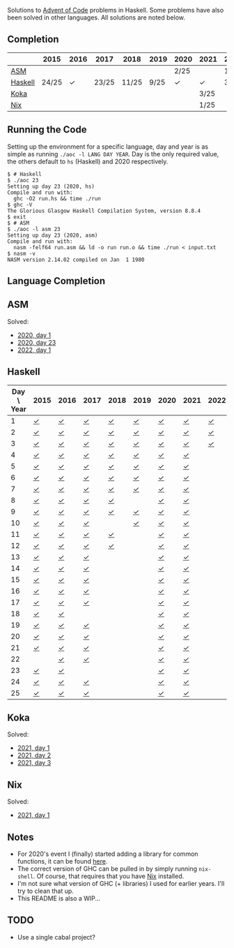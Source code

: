 Solutions to [Advent of Code](https://adventofcode.com/) problems in
Haskell. Some problems have also been solved in other languages. All
solutions are noted below.

## Completion

|  | 2015 | 2016 | 2017 | 2018 | 2019 | 2020 | 2021 | 2022 |
|------|------|------|------|------|------|------|------|------|
| [ASM](#asm) |  |  |  |  |  | 2/25 |  | 1/25 |
| [Haskell](#haskell) | 24/25 | ✓ | 23/25 | 11/25 | 9/25 | ✓ | ✓ | 3/25 |
| [Koka](#koka) |  |  |  |  |  |  | 3/25 |  |
| [Nix](#nix) |  |  |  |  |  |  | 1/25 |  |

## Running the Code

Setting up the environment for a specific language, day and year is as
simple as running `./aoc -l LANG DAY YEAR`. Day is the only required
value, the others default to `hs` (Haskell) and 2020 respectively.

```
$ # Haskell
$ ./aoc 23
Setting up day 23 (2020, hs)
Compile and run with:
  ghc -O2 run.hs && time ./run
$ ghc -V
The Glorious Glasgow Haskell Compilation System, version 8.8.4
$ exit
$ # ASM
$ ./aoc -l asm 23
Setting up day 23 (2020, asm)
Compile and run with:
  nasm -felf64 run.asm && ld -o run run.o && time ./run < input.txt
$ nasm -v
NASM version 2.14.02 compiled on Jan  1 1980
```

## Language Completion

## ASM
Solved:
 - [2020, day 1](./2020/day1/run.asm)
 - [2020, day 23](./2020/day23/run.asm)
 - [2022, day 1](./2022/day1/run.asm)

## Haskell
| Day \\ Year | 2015 | 2016 | 2017 | 2018 | 2019 | 2020 | 2021 | 2022 |
|------|------|------|------|------|------|------|------|------|
| 1 | [✓](./2015/day1/run.hs) | [✓](./2016/day1/run.hs) | [✓](./2017/day1/run.hs) | [✓](./2018/day1/run.hs) | [✓](./2019/day1/run.hs) | [✓](./2020/day1/run.hs) | [✓](./2021/day1/run.hs) | [✓](./2022/day1/run.hs) |
| 2 | [✓](./2015/day2/run.hs) | [✓](./2016/day2/run.hs) | [✓](./2017/day2/run.hs) | [✓](./2018/day2/run.hs) | [✓](./2019/day2/run.hs) | [✓](./2020/day2/run.hs) | [✓](./2021/day2/run.hs) | [✓](./2022/day2/run.hs) |
| 3 | [✓](./2015/day3/run.hs) | [✓](./2016/day3/run.hs) | [✓](./2017/day3/run.hs) | [✓](./2018/day3/run.hs) | [✓](./2019/day3/run.hs) | [✓](./2020/day3/run.hs) | [✓](./2021/day3/run.hs) | [✓](./2022/day3/run.hs) |
| 4 | [✓](./2015/day4/run.hs) | [✓](./2016/day4/run.hs) | [✓](./2017/day4/run.hs) | [✓](./2018/day4/run.hs) | [✓](./2019/day4/run.hs) | [✓](./2020/day4/run.hs) | [✓](./2021/day4/run.hs) |  |
| 5 | [✓](./2015/day5/run.hs) | [✓](./2016/day5/run.hs) | [✓](./2017/day5/run.hs) | [✓](./2018/day5/run.hs) | [✓](./2019/day5/run.hs) | [✓](./2020/day5/run.hs) | [✓](./2021/day5/run.hs) |  |
| 6 | [✓](./2015/day6/run.hs) | [✓](./2016/day6/run.hs) | [✓](./2017/day6/run.hs) | [✓](./2018/day6/run.hs) | [✓](./2019/day6/run.hs) | [✓](./2020/day6/run.hs) | [✓](./2021/day6/run.hs) |  |
| 7 | [✓](./2015/day7/run.hs) | [✓](./2016/day7/run.hs) | [✓](./2017/day7/run.hs) | [✓](./2018/day7/run.hs) | [✓](./2019/day7/run.hs) | [✓](./2020/day7/run.hs) | [✓](./2021/day7/run.hs) |  |
| 8 | [✓](./2015/day8/run.hs) | [✓](./2016/day8/run.hs) | [✓](./2017/day8/run.hs) | [✓](./2018/day8/run.hs) |  | [✓](./2020/day8/run.hs) | [✓](./2021/day8/run.hs) |  |
| 9 | [✓](./2015/day9/run.hs) | [✓](./2016/day9/run.hs) | [✓](./2017/day9/run.hs) | [✓](./2018/day9/run.hs) | [✓](./2019/day9/run.hs) | [✓](./2020/day9/run.hs) | [✓](./2021/day9/run.hs) |  |
| 10 | [✓](./2015/day10/run.hs) | [✓](./2016/day10/run.hs) | [✓](./2017/day10/run.hs) |  | [✓](./2019/day10/run.hs) | [✓](./2020/day10/run.hs) | [✓](./2021/day10/run.hs) |  |
| 11 | [✓](./2015/day11/run.hs) | [✓](./2016/day11/run.hs) | [✓](./2017/day11/run.hs) | [✓](./2018/day11/run.hs) |  | [✓](./2020/day11/run.hs) | [✓](./2021/day11/run.hs) |  |
| 12 | [✓](./2015/day12/run.hs) | [✓](./2016/day12/run.hs) | [✓](./2017/day12/run.hs) | [✓](./2018/day12/run.hs) |  | [✓](./2020/day12/run.hs) | [✓](./2021/day12/run.hs) |  |
| 13 | [✓](./2015/day13/run.hs) | [✓](./2016/day13/run.hs) | [✓](./2017/day13/run.hs) |  |  | [✓](./2020/day13/run.hs) | [✓](./2021/day13/run.hs) |  |
| 14 | [✓](./2015/day14/run.hs) | [✓](./2016/day14/run.hs) | [✓](./2017/day14/run.hs) |  |  | [✓](./2020/day14/run.hs) | [✓](./2021/day14/run.hs) |  |
| 15 | [✓](./2015/day15/run.hs) | [✓](./2016/day15/run.hs) | [✓](./2017/day15/run.hs) |  |  | [✓](./2020/day15/run.hs) | [✓](./2021/day15/run.hs) |  |
| 16 | [✓](./2015/day16/run.hs) | [✓](./2016/day16/run.hs) | [✓](./2017/day16/run.hs) |  |  | [✓](./2020/day16/run.hs) | [✓](./2021/day16/run.hs) |  |
| 17 | [✓](./2015/day17/run.hs) | [✓](./2016/day17/run.hs) | [✓](./2017/day17/run.hs) |  |  | [✓](./2020/day17/run.hs) | [✓](./2021/day17/run.hs) |  |
| 18 | [✓](./2015/day18/run.hs) | [✓](./2016/day18/run.hs) |  |  |  | [✓](./2020/day18/run.hs) | [✓](./2021/day18/run.hs) |  |
| 19 | [✓](./2015/day19/run.hs) | [✓](./2016/day19/run.hs) | [✓](./2017/day19/run.hs) |  |  | [✓](./2020/day19/run.hs) | [✓](./2021/day19/run.hs) |  |
| 20 | [✓](./2015/day20/run.hs) | [✓](./2016/day20/run.hs) | [✓](./2017/day20/run.hs) |  |  | [✓](./2020/day20/run.hs) | [✓](./2021/day20/run.hs) |  |
| 21 | [✓](./2015/day21/run.hs) | [✓](./2016/day21/run.hs) | [✓](./2017/day21/run.hs) |  |  | [✓](./2020/day21/run.hs) | [✓](./2021/day21/run.hs) |  |
| 22 |  | [✓](./2016/day22/run.hs) | [✓](./2017/day22/run.hs) |  |  | [✓](./2020/day22/run.hs) | [✓](./2021/day22/run.hs) |  |
| 23 | [✓](./2015/day23/run.hs) | [✓](./2016/day23/run.hs) |  |  |  | [✓](./2020/day23/run.hs) | [✓](./2021/day23/run.hs) |  |
| 24 | [✓](./2015/day24/run.hs) | [✓](./2016/day24/run.hs) | [✓](./2017/day24/run.hs) |  |  | [✓](./2020/day24/run.hs) | [✓](./2021/day24/run.hs) |  |
| 25 | [✓](./2015/day25/run.hs) | [✓](./2016/day25/run.hs) | [✓](./2017/day25/run.hs) |  |  | [✓](./2020/day25/run.hs) | [✓](./2021/day25/run.hs) |  |

## Koka
Solved:
 - [2021, day 1](./2021/day1/run.kk)
 - [2021, day 2](./2021/day2/run.kk)
 - [2021, day 3](./2021/day3/run.kk)

## Nix
Solved:
 - [2021, day 1](./2021/day1/run.nix)


## Notes

- For 2020's event I (finally) started adding a library for common
  functions, it can be found [here](./adventofcode).
- The correct version of GHC can be pulled in by simply running
  `nix-shell`. Of course, that requires that you have
  [Nix](https://nixos.org/) installed.
- I'm not sure what version of GHC (+ libraries) I used for earlier
  years. I'll try to clean that up.
- This README is also a WIP...

## TODO

- Use a single cabal project?


